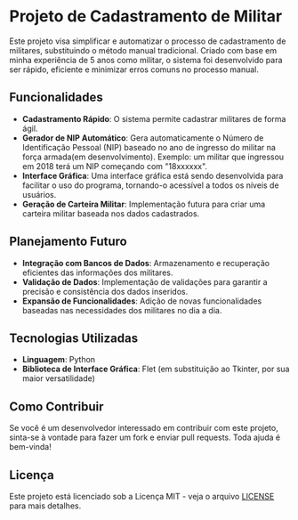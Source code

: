# Projeto de Cadastramento de Militar

Este projeto visa simplificar e automatizar o processo de cadastramento de militares, substituindo o método manual tradicional. Criado com base em minha experiência de 5 anos como militar, o sistema foi desenvolvido para ser rápido, eficiente e minimizar erros comuns no processo manual.

## Funcionalidades

- **Cadastramento Rápido**: O sistema permite cadastrar militares de forma ágil.
- **Gerador de NIP Automático**: Gera automaticamente o Número de Identificação Pessoal (NIP) baseado no ano de ingresso do militar na força armada(em desenvolvimento). Exemplo: um militar que ingressou em 2018 terá um NIP começando com "18xxxxxx".
- **Interface Gráfica**: Uma interface gráfica está sendo desenvolvida para facilitar o uso do programa, tornando-o acessível a todos os níveis de usuários.
- **Geração de Carteira Militar**: Implementação futura para criar uma carteira militar baseada nos dados cadastrados.

## Planejamento Futuro

- **Integração com Bancos de Dados**: Armazenamento e recuperação eficientes das informações dos militares.
- **Validação de Dados**: Implementação de validações para garantir a precisão e consistência dos dados inseridos.
- **Expansão de Funcionalidades**: Adição de novas funcionalidades baseadas nas necessidades dos militares no dia a dia.

## Tecnologias Utilizadas

- **Linguagem**: Python
- **Biblioteca de Interface Gráfica**: Flet (em substituição ao Tkinter, por sua maior versatilidade)


## Como Contribuir

Se você é um desenvolvedor interessado em contribuir com este projeto, sinta-se à vontade para fazer um fork e enviar pull requests. Toda ajuda é bem-vinda!

## Licença

Este projeto está licenciado sob a Licença MIT - veja o arquivo [LICENSE](./LICENSE) para mais detalhes.
